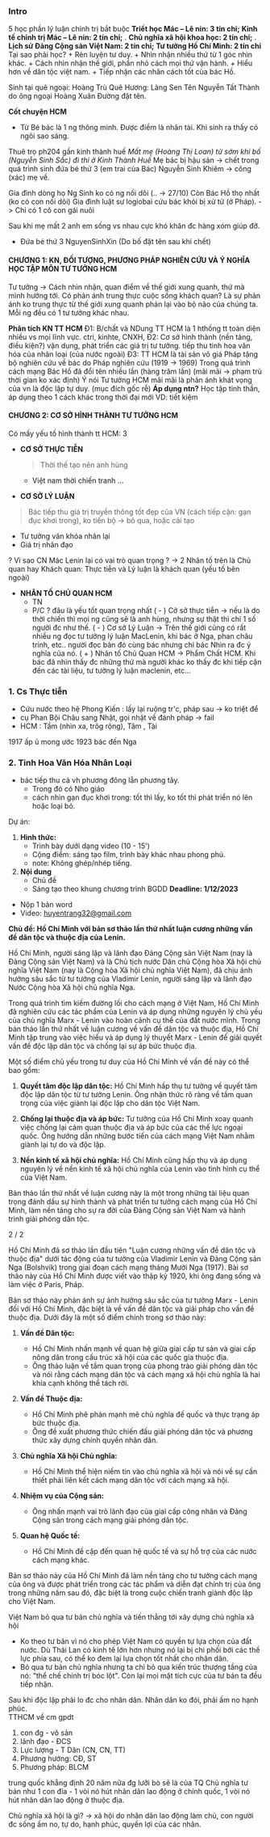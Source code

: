 ### Intro

5 học phần lý luận chính trị bắt buộc
	**Triết học Mác – Lê nin: 3 tín chỉ;**
	**Kinh tế chính trị Mác – Lê nin: 2 tín chỉ;**
	.
	**Chủ nghĩa xã hội khoa học: 2 tín chỉ;**
	.
	**Lịch sử Đảng Cộng sản Việt Nam: 2 tín chỉ;**
	**Tư tưởng Hồ Chí Minh: 2 tín chỉ**
Tại sao phải học?
	+ Rèn luyện tư duy.
	+ Nhìn nhận nhiều thứ từ 1 góc nhìn khác. 
	+ Cách nhìn nhận thế giới, phần nhỏ cách mọi thứ vận hành.
	+ Hiểu hơn về dân tộc việt nam.
	+ Tiếp nhận các nhân cách tốt cùa bác Hồ.

Sinh tại quê ngoại: Hoàng Trù
Quê Hương: Làng Sen
Tên Nguyễn Tất Thành do ông ngoại Hoàng Xuân Đường đặt tên.

**Cốt chuyện HCM** 
+ Từ Bé bác là 1 ng thông minh. Được điềm là nhân tài. Khi sinh ra thấy có ngôi sao sáng.

Thuê trọ ph204 gần kinh thành huế
*Mất mẹ (Hoàng Thị Loan)  từ sớm khi bố (Nguyễn Sinh Sắc) đi thi ở Kinh Thành Huế*
Mẹ bác bị hậu sản -> chết trong quá trình sinh đứa bé thứ 3 (em trai của Bác)
Nguyễn Sinh Khiêm -> cõng (xác) mẹ về.

Gia đình dòng họ Ng Sinh ko có ng nối dõi (.. -> 27/10)
Còn Bác Hồ thọ nhất (ko có con nối dõi)
	Gia đình luật sư logiobai cứu bác khỏi bị xử tử
	 (ở Pháp).
		-> Chỉ có 1 cô con gái nuôi

Sau khi mẹ mất
	2 anh em sống vs nhau cực khó khăn đc hàng xóm giúp đỡ.
+ Đứa bé thứ 3 NguyenSinhXin (Do bố đặt tên sau khi chết)

#### CHƯƠNG 1: KN, ĐỐI  TƯỢNG, PHƯƠNG PHÁP NGHIÊN CỨU VÀ Ý NGHĨA HỌC TẬP MÔN TƯ TƯỞNG HCM
Tư tưởng -> Cách nhìn nhận, quan điểm về thế giới xung quanh, thứ mà mình hướng tới.
	Có phản ánh trung thực cuộc sống khách quan?
		Là sự phản ánh ko trung thực từ thế giới xung quanh phản lại vào bộ não của chúng ta. Mỗi ng đều có 1 tư tưởng khác nhau.

**Phân tích KN TT HCM**
Đ1: B/chất và NDung
TT HCM là 1 hthống tt toàn diện nhiều vs mọi lĩnh vực.
	ctri, kinhte, CNXH, 
Đ2: Cơ sở hình thành (nền tảng, điều kiện?)
	vận dụng, phát triển các giá trị tư tưởng.
	tiếp thu tinh hoa văn hóa của nhân loại (của nước ngoài)
Đ3: TT HCM là tài sản vô giá
	Pháp tặng bộ nghiên cứu về bác do Pháp nghiên cứu (1919 -> 1969)
		Trong quá trình cách mạng Bác Hồ đã đổi tên nhiều lần (hàng trăm lần) 
(mãi mãi -> phạm trù thời gian ko xác định)
Ý nói Tư tưởng HCM mãi mãi là phản ánh khát vọng của vn là độc lập tự duy. (mục đích gốc rễ)
**Áp dụng ntn?**
	Học tập tinh thần, áp dụng theo 1 cách khác trong thời đại mới VD: tiết kiệm


#### CHƯƠNG 2: CƠ SỞ HÌNH THÀNH TƯ TƯỞNG HCM

 Có mấy yếu tố hình thành tt HCM: 3
 
+ **CƠ SỞ THỰC TIỄN**
	>Thời thế tạo nên anh hùng
	+ Việt nam thời chiến tranh ...
  

+ **CƠ SỞ LÝ LUẬN**
>  Bác tiếp thu giá trị truyền thông tốt đẹp của VN (cách tiếp cận: gạn đục khơi trong), ko tiến bộ -> bỏ qua, hoặc cải tạo
+ Tư tưởng văn khóa nhân lại
+ Giá trị nhân đạo 

? Vì sao CN Mác Lenin lại có vai trò quan trọng ?
-> 2 Nhân tố trên là Chủ quan hay Khách quan: Thực tiễn và Lý luận là khách quan (yếu tố bên ngoài)


+ **NHÂN TỐ CHỦ QUAN HCM**
	+ TN
	+ P/C
? đâu là yếu tốt quan trọng nhất
( - ) Cở sở thực tiễn -> nếu là do thời chiến thì mọi ng cũng sẽ là anh hùng, nhưng sự thật thì chỉ 1 số người đc như thế.
( - ) Cơ sở Lý Luận -> Trên thế giới cũng có rất nhiều ng đọc tư tưởng lý luận MacLenin, khi bác ở Nga, phan châu trinh, etc.. người đọc bản đó cùng bác nhưng chỉ bác Nhìn ra đc ý nghĩa của nó. 
( + ) Nhân tố Chủ Quan HCM -> Phẩm Chất HCM. Khi bác đã nhìn thấy đc những thứ mà người khác ko thấy đc khi tiếp cận đến các tài liệu, tư tưởng lý luận maclenin, etc...  

### 1. Cs Thực tiễn

+ Cứu nước theo hệ Phong Kiến : lấy lại ruộng tr'c, pháp sau -> ko triệt để
+ cụ Phan Bội Châu sang Nhật, gọi nhật về đánh pháp -> fail
+ HCM : Tầm (nhìn xa, trôg rộng), Tâm , Tài

1917 ấp ủ mong ước
1923 bác đến Nga

### 2. Tinh Hoa Văn Hóa Nhân Loại
- bác tiếp thu cả vh phương đông lẫn phương tây.
	- Trong đó có Nho giáo
	- cách nhìn gạn đục khơi trong: tốt thì lấy, ko tốt thì phát triển nó lên hoặc loại bỏ.


Dự án:
1) **Hình thức:**
	+ Trình bày dưới dạng video (10 - 15')
	+ Cộng điểm: sáng tạo film, trình bày khác nhau phong phú.
	+ note: Không ghép/nhép tiếng.
1) **Nội dung**
	+ Chủ đề
	+ Sáng tạo theo khung chương trình BGDD
**Deadline: 1/12/2023**
+ Nộp 1 bản word
+ Video: huyentrang32@gmail.com


**Chủ đề: Hồ Chí Minh với bản sơ thảo lần thứ nhất luận cương những vấn đề dân tộc và thuộc địa của Lenin.**

Hồ Chí Minh, người sáng lập và lãnh đạo Đảng Cộng sản Việt Nam (nay là Đảng Cộng sản Việt Nam) và là Chủ tịch nước Dân chủ Cộng hòa Xã hội chủ nghĩa Việt Nam (nay là Cộng hòa Xã hội chủ nghĩa Việt Nam), đã chịu ảnh hưởng sâu sắc từ tư tưởng của Vladimir Lenin, người sáng lập và lãnh đạo Nước Cộng hòa Xã hội chủ nghĩa Nga.

Trong quá trình tìm kiếm đường lối cho cách mạng ở Việt Nam, Hồ Chí Minh đã nghiên cứu các tác phẩm của Lenin và áp dụng những nguyên lý chủ yếu của chủ nghĩa Marx - Lenin vào hoàn cảnh cụ thể của đất nước mình. Trong bản thảo lần thứ nhất về luận cương về vấn đề dân tộc và thuộc địa, Hồ Chí Minh tập trung vào việc hiểu và áp dụng lý thuyết Marx - Lenin để giải quyết vấn đề độc lập dân tộc và chống lại sự áp bức thuộc địa.

Một số điểm chủ yếu trong tư duy của Hồ Chí Minh về vấn đề này có thể bao gồm:

1. **Quyết tâm độc lập dân tộc:** Hồ Chí Minh hấp thụ tư tưởng về quyết tâm độc lập dân tộc từ tư tưởng Lenin. Ông nhận thức rõ ràng về tầm quan trọng của việc giành lại độc lập cho dân tộc Việt Nam.

2. **Chống lại thuộc địa và áp bức:** Tư tưởng của Hồ Chí Minh xoay quanh việc chống lại cảm quan thuộc địa và áp bức của các thế lực ngoại quốc. Ông hướng dẫn những bước tiến của cách mạng Việt Nam nhằm giành lại tự do và độc lập.

3. **Nền kinh tế xã hội chủ nghĩa:** Hồ Chí Minh cũng hấp thụ và áp dụng nguyên lý về nền kinh tế xã hội chủ nghĩa của Lenin vào tình hình cụ thể của Việt Nam.

Bản thảo lần thứ nhất về luận cương này là một trong những tài liệu quan trọng đánh dấu sự hình thành và phát triển tư tưởng cách mạng của Hồ Chí Minh, làm nền tảng cho sự ra đời của Đảng Cộng sản Việt Nam và hành trình giải phóng dân tộc.


2 / 2

Hồ Chí Minh đã sơ thảo lần đầu tiên "Luận cương những vấn đề dân tộc và thuộc địa" dưới tác động của tư tưởng của Vladimir Lenin và Đảng Cộng sản Nga (Bolshvik) trong giai đoạn cách mạng tháng Mười Nga (1917). Bài sơ thảo này của Hồ Chí Minh được viết vào thập kỷ 1920, khi ông đang sống và làm việc ở Paris, Pháp.

Bản sơ thảo này phản ánh sự ảnh hưởng sâu sắc của tư tưởng Marx - Lenin đối với Hồ Chí Minh, đặc biệt là về vấn đề dân tộc và giải pháp cho vấn đề thuộc địa. Dưới đây là một số điểm chính trong sơ thảo này:

1. **Vấn đề Dân tộc:**
    
    - Hồ Chí Minh nhấn mạnh về quan hệ giữa giai cấp tư sản và giai cấp nông dân trong cấu trúc xã hội của các quốc gia thuộc địa.
    - Ông thảo luận về tầm quan trọng của phong trào giải phóng dân tộc và nói rằng cách mạng dân tộc và cách mạng xã hội chủ nghĩa là hai khía cạnh không thể tách rời.
2. **Vấn đề Thuộc địa:**
    
    - Hồ Chí Minh phê phán mạnh mẽ chủ nghĩa đế quốc và thực trạng áp bức thuộc địa.
    - Ông đề xuất phương thức chiến đấu giải phóng dân tộc và phương thức xây dựng chính quyền nhân dân.
3. **Chủ nghĩa Xã hội Chủ nghĩa:**
    
    - Hồ Chí Minh thể hiện niềm tin vào chủ nghĩa xã hội và nói về sự cần thiết phải liên kết cách mạng dân tộc với cách mạng xã hội.
4. **Nhiệm vụ của Cộng sản:**
    
    - Ông nhấn mạnh vai trò lãnh đạo của giai cấp công nhân và Đảng Cộng sản trong cách mạng giải phóng dân tộc.
5. **Quan hệ Quốc tế:**
    
    - Hồ Chí Minh đề cập đến quan hệ quốc tế và sự hỗ trợ của các nước cách mạng khác.

Bản sơ thảo này của Hồ Chí Minh đã làm nền tảng cho tư tưởng cách mạng của ông và được phát triển trong các tác phẩm và diễn đạt chính trị của ông trong những năm sau đó, đặc biệt là trong cuộc chiến tranh giành độc lập cho Việt Nam.


Việt Nam bỏ qua tư bản chủ nghĩa và tiến thẳng tới xây dựng chủ nghĩa xã hội
+ Ko theo tư bản vì nó cho phép Việt Nam có quyền tự lựa chọn của đất nước. Dù Thái Lan có kinh tế lớn hơn nhưng nó lại bị chi phối bởi các thế lực phía sau, có thể ko đem lại lựa chọn tốt nhất cho nhân dân. 
+ Bỏ qua tư bản chủ nghĩa nhưng ta chỉ bỏ qua kiến trúc thượng tầng của nó: "thể chế chính trị bóc lột". Còn lại mọi mặt tích cực của tư bản ta đều tiếp nhận.  

Sau khi độc lập phải lo đc cho nhân dân. Nhân dân ko đói, phải ấm no hạnh phúc.  
TTHCM về cm gpdt 
1) con đg - vô sản
2) lãnh đạo - ĐCS
3) Lực lượng - T Dân (CN, CN, TT)
4) Phương hướng: CĐ, ST
5) Phương pháp: BLCM

trung quốc khẳng định 20 năm nữa đg lưỡi bò sẽ là của TQ
Chủ nghĩa tư bản như 1 con đỉa - 1 vòi nó hút nhân dân lao động ở chính quốc, 1 vòi nó hút nhân dân lao động ở thuộc địa.


Chủ nghĩa xã hội là gì? -> xã hội do nhân dân lao động làm chủ, con người đc sống ấm no, tự do, hạnh phúc, quyền lợi của các nhân.